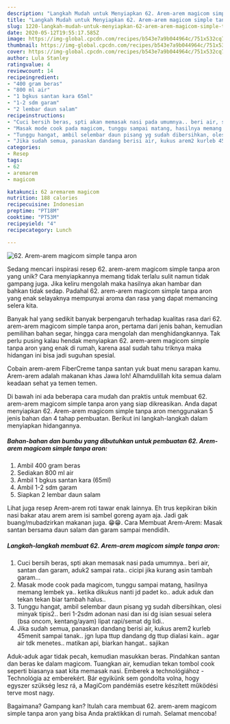 ```yaml
---
description: "Langkah Mudah untuk Menyiapkan 62. Arem-arem magicom simple tanpa aron Anti Gagal"
title: "Langkah Mudah untuk Menyiapkan 62. Arem-arem magicom simple tanpa aron Anti Gagal"
slug: 1220-langkah-mudah-untuk-menyiapkan-62-arem-arem-magicom-simple-tanpa-aron-anti-gagal
date: 2020-05-12T19:55:17.585Z
image: https://img-global.cpcdn.com/recipes/b543e7a9b044964c/751x532cq70/62-arem-arem-magicom-simple-tanpa-aron-foto-resep-utama.jpg
thumbnail: https://img-global.cpcdn.com/recipes/b543e7a9b044964c/751x532cq70/62-arem-arem-magicom-simple-tanpa-aron-foto-resep-utama.jpg
cover: https://img-global.cpcdn.com/recipes/b543e7a9b044964c/751x532cq70/62-arem-arem-magicom-simple-tanpa-aron-foto-resep-utama.jpg
author: Lula Stanley
ratingvalue: 4
reviewcount: 14
recipeingredient:
- "400 gram beras"
- "800 ml air"
- "1 bgkus santan kara 65ml"
- "1-2 sdm garam"
- "2 lembar daun salam"
recipeinstructions:
- "Cuci bersih beras, spti akan memasak nasi pada umumnya.. beri air, santan dan garam, aduk2 sampai rata.. cicipi jika kurang asin tambah garam..."
- "Masak mode cook pada magicom, tunggu sampai matang, hasilnya memang lembek ya.. ketika dikukus nanti jd padet ko.. aduk aduk dan tekan tekan biar tambah halus.."
- "Tunggu hangat, ambil selembar daun pisang yg sudah dibersihkan, olesi minyak tipis2.. beri 1-2sdm adonan nasi dan isi dg isian sesuai selera (bsa oncom, kentang/ayam) lipat rapi/semat dg lidi.."
- "Jika sudah semua, panaskan dandang berisi air, kukus arem2 kurleb 45menit sampai tanak.. jgn lupa ttup dandang dg ttup dialasi kain.. agar air tdk menetes.. matikan api, biarkan hangat.. sajikan"
categories:
- Resep
tags:
- 62
- aremarem
- magicom

katakunci: 62 aremarem magicom 
nutrition: 188 calories
recipecuisine: Indonesian
preptime: "PT18M"
cooktime: "PT53M"
recipeyield: "4"
recipecategory: Lunch

---
```



![62. Arem-arem magicom simple tanpa aron](https://img-global.cpcdn.com/recipes/b543e7a9b044964c/751x532cq70/62-arem-arem-magicom-simple-tanpa-aron-foto-resep-utama.jpg)

Sedang mencari inspirasi resep 62. arem-arem magicom simple tanpa aron yang unik? Cara menyiapkannya memang tidak terlalu sulit namun tidak gampang juga. Jika keliru mengolah maka hasilnya akan hambar dan bahkan tidak sedap. Padahal 62. arem-arem magicom simple tanpa aron yang enak selayaknya mempunyai aroma dan rasa yang dapat memancing selera kita.

Banyak hal yang sedikit banyak berpengaruh terhadap kualitas rasa dari 62. arem-arem magicom simple tanpa aron, pertama dari jenis bahan, kemudian pemilihan bahan segar, hingga cara mengolah dan menghidangkannya. Tak perlu pusing kalau hendak menyiapkan 62. arem-arem magicom simple tanpa aron yang enak di rumah, karena asal sudah tahu triknya maka hidangan ini bisa jadi suguhan spesial.

Cobain arem-arem FiberCreme tanpa santan yuk buat menu sarapan kamu. Arem-arem adalah makanan khas Jawa loh! Alhamdulillah kita semua dalam keadaan sehat ya temen temen.


Di bawah ini ada beberapa cara mudah dan praktis untuk membuat 62. arem-arem magicom simple tanpa aron yang siap dikreasikan. Anda dapat menyiapkan 62. Arem-arem magicom simple tanpa aron menggunakan 5 jenis bahan dan 4 tahap pembuatan. Berikut ini langkah-langkah dalam menyiapkan hidangannya.

<!--inarticleads1-->

##### Bahan-bahan dan bumbu yang dibutuhkan untuk pembuatan 62. Arem-arem magicom simple tanpa aron:

1. Ambil 400 gram beras
1. Sediakan 800 ml air
1. Ambil 1 bgkus santan kara (65ml)
1. Ambil 1-2 sdm garam
1. Siapkan 2 lembar daun salam


Lihat juga resep Arem-arem roti tawar enak lainnya. Eh trus kepikiran bikin nasi bakar atau arem arem isi sambel goreng ayam aja. Jadi gak buang/mubadzirkan makanan juga. 😁😁. Cara Membuat Arem-Arem: Masak santan bersama daun salam dan garam sampai mendidih. 

<!--inarticleads2-->

##### Langkah-langkah membuat 62. Arem-arem magicom simple tanpa aron:

1. Cuci bersih beras, spti akan memasak nasi pada umumnya.. beri air, santan dan garam, aduk2 sampai rata.. cicipi jika kurang asin tambah garam...
1. Masak mode cook pada magicom, tunggu sampai matang, hasilnya memang lembek ya.. ketika dikukus nanti jd padet ko.. aduk aduk dan tekan tekan biar tambah halus..
1. Tunggu hangat, ambil selembar daun pisang yg sudah dibersihkan, olesi minyak tipis2.. beri 1-2sdm adonan nasi dan isi dg isian sesuai selera (bsa oncom, kentang/ayam) lipat rapi/semat dg lidi..
1. Jika sudah semua, panaskan dandang berisi air, kukus arem2 kurleb 45menit sampai tanak.. jgn lupa ttup dandang dg ttup dialasi kain.. agar air tdk menetes.. matikan api, biarkan hangat.. sajikan


Aduk-aduk agar tidak pecah, kemudian masukkan beras. Pindahkan santan dan beras ke dalam magicom. Tuangkan air, kemudian tekan tombol cook seperti biasanya saat kita memasak nasi. Emberek a technológiához - Technológia az emberekért. Bár egyikünk sem gondolta volna, hogy egyszer szükség lesz rá, a MagiCom pandémiás esetre készített működési terve most nagy. 

Bagaimana? Gampang kan? Itulah cara membuat 62. arem-arem magicom simple tanpa aron yang bisa Anda praktikkan di rumah. Selamat mencoba!
